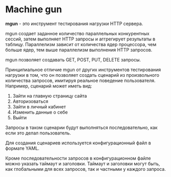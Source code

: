 # Machine gun

**mgun** - это инструмент тестирования нагрузки HTTP сервера.

mgun создает заданное количество параллельных конкурентных сессий, затем выполняет HTTP запросы и аггрегирует результаты в таблицу.
Параллелизм зависит от количества ядер процессора, чем больше ядер, тем выше параллелизм выполнения HTTP запросов.

mgun позволяет создавать GET, POST, PUT, DELETE запросы.

Принципиальное отличие mgun от других инструментов тестирования нагрузки в том,
что он позволяет создать сценарий из произвольного количества запросов, имитируя реальное поведение пользователя.
Например, сценарий может иметь вид:

1. Зайти на главную страницу сайта
2. Авторизоваться
3. Зайти в личный кабинет
4. Изменить данные о себе
5. Выйти

Запросы в таком сценарии будут выполняться последовательно, как если это делал пользователь.

Для создания сценариев используется конфигурационный файл в формате YAML.

Кроме последовательности запросов в конфигурационном файле можно указать таймаут и заголовки.
Таймаут и заголовки могут быть, как глобальными для всех запросов, так и частными у каждого запроса.
